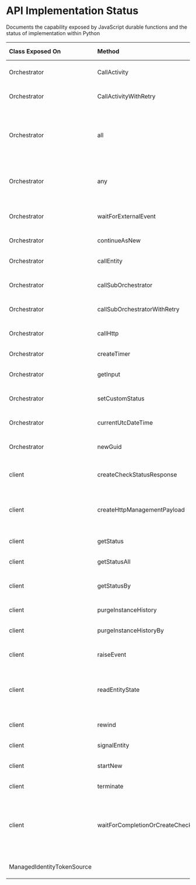 # API Implementation Status

Documents the capability exposed by JavaScript durable functions and the status of implementation within Python

| Class Exposed On	| Method	| In Python?	| Documentation |
| :---------------- | :-------- | :------------ | :------------ |
| Orchestrator | CallActivity | yes | Schedules an activity function named `name` for execution.
| Orchestrator | CallActivityWithRetry	| yes | Schedules an activity function named `name` for execution with retry options.
| Orchestrator | all | yes | Similar to Promise.all. When called with `yield` or `return`, returns an array containing the results of all [[Task]]s passed to it. It returns when all of the [[Task]] instances have completed.
| Orchestrator | any | yes | Similar to Promise.race. When called with `yield` or `return`, returns the first [[Task]] instance to complete.
| Orchestrator | waitForExternalEvent	| yes | Waits asynchronously for an event to be raised with the name `name` and returns the event data.
| Orchestrator | continueAsNew	| yes | Restarts the orchestration by clearing its history.
| Orchestrator | callEntity | no | Calls an operation on an entity, passing an argument, and waits for it to complete.
| Orchestrator | callSubOrchestrator| no |Schedules an orchestration function named `name` for execution.
| Orchestrator | callSubOrchestratorWithRetry |	no | Schedules an orchestrator function named `name` for execution with retry options.
| Orchestrator | callHttp | yes | Schedules a durable HTTP call to the specified endpoint.
| Orchestrator | createTimer | yes | Creates a durable timer that expires at a specified time.
| Orchestrator | getInput | yes | Gets the input of the current orchestrator function as a deserialized value.
| Orchestrator | setCustomStatus | no | Sets the JSON-serializable status of the current orchestrator function.
| Orchestrator | currentUtcDateTime | yes | Gets the current date/time in a way that is safe for use by orchestrator functions.
| Orchestrator | newGuid | yes | Creates a new GUID that is safe for replay within an orchestration or operation.
| client | createCheckStatusResponse | no| Creates an HTTP response that is useful for checking the status of the specified instance.
| client | createHttpManagementPayload | no | Creates an [[HttpManagementPayload]] object that contains instance management HTTP endpoints.
| client | getStatus | no | Gets the status of the specified orchestration instance.
| client | getStatusAll | no | Gets the status of all orchestration instances. 
| client | getStatusBy | no | Gets the status of all orchestration instances that match the specified conditions.
| client | purgeInstanceHistory | no | Purge the history for a concrete instance.
| client | purgeInstanceHistoryBy | no | Purge the orchestration history for instances that match the conditions.
| client | raiseEvent | yes | Sends an event notification message to a waiting orchestration instance.
| client | readEntityState | no | Tries to read the current state of an entity. Returns undefined if the entity does not exist, or if the JSON-serialized state of the entity is larger than 16KB.
| client | rewind | no | Rewinds the specified failed orchestration instance with a reason.
| client | signalEntity | no | Signals an entity to perform an operation.
| client | startNew | yes | Starts a new instance of the specified orchestrator function.
| client | terminate | no | Terminates a running orchestration instance.
| client | waitForCompletionOrCreateCheckStatusResponse | no | Creates an HTTP response which either contains a payload of management URLs for a non-completed instance or contains the payload containing the output of the completed orchestration.
| ManagedIdentityTokenSource| | no | Returns a `ManagedIdentityTokenSource` object.
 